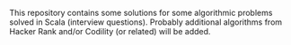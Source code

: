 This repository contains some solutions for some algorithmic problems solved in Scala (interview questions).
Probably additional algorithms from Hacker Rank and/or Codility (or related) will be added.

